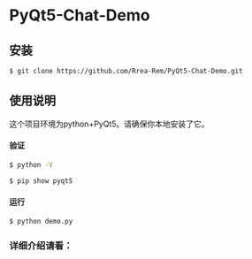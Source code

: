 # PyQt5-Chat-Demo
## 安装

```sh
$ git clone https://github.com/Rrea-Rem/PyQt5-Chat-Demo.git
```

## 使用说明

这个项目环境为python+PyQt5。请确保你本地安装了它。
#### 验证
```sh
$ python -V
```
```sh
$ pip show pyqt5
```
#### 运行
```sh
$ python demo.py
```

### 详细介绍请看：
